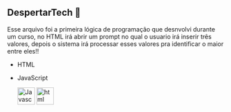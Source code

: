 ## DespertarTech 🤖

Esse arquivo foi a primeira lógica de programação que desnvolvi durante um curso, no HTML irá abrir um prompt no qual o usuario irá inserir três valores, depois o sistema irá processar esses valores pra identificar o maior entre eles!!

- HTML
- JavaScript

  <img src="https://cdn.jsdelivr.net/gh/devicons/devicon/icons/javascript/javascript-original.svg" aling = "center" alt = "Javascript" height = "40" width = "40" />
  <img src="https://cdn.jsdelivr.net/gh/devicons/devicon/icons/html5/html5-original.svg" aling = "center" alt = "html" height = "40" width = "40" />
